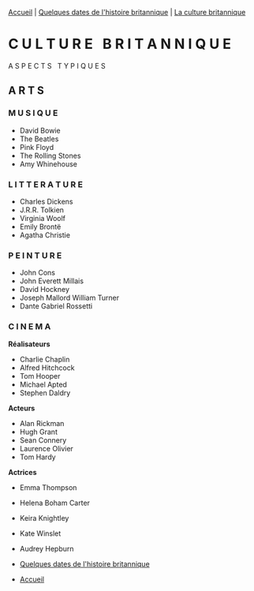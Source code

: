 [Accueil](./index.md) | [Quelques dates de l'histoire britannique](https://marineregnier.github.io/Royaume-Uni/Histoire) | [La culture britannique](https://marineregnier.github.io/Royaume-Uni/Culture)

# **C U L T U R E &nbsp; B R I T A N N I Q U E**

A S P E C T S &nbsp; T Y P I Q U E S

## **A R T S**

### **M U S I Q U E**

- David Bowie
- The Beatles
- Pink Floyd
- The Rolling Stones
- Amy Whinehouse

### **L I T T E R A T U R E**

- Charles Dickens
- J.R.R. Tolkien
- Virginia Woolf
- Emily Brontë 
- Agatha Christie

### **P E I N T U R E**

- John Cons
- John Everett Millais
- David Hockney
- Joseph Mallord William Turner
- Dante Gabriel Rossetti

### **C I N E M A**

****Réalisateurs****

- Charlie Chaplin
- Alfred Hitchcock
- Tom Hooper
- Michael Apted
- Stephen Daldry

****Acteurs****

- Alan Rickman
- Hugh Grant
- Sean Connery
- Laurence Olivier
- Tom Hardy

****Actrices****

- Emma Thompson
- Helena Boham Carter
- Keira Knightley
- Kate Winslet
- Audrey Hepburn

- [Quelques dates de l'histoire britannique](https://marineregnier.github.io/Royaume-Uni/Histoire)
- [Accueil](./index.md)

